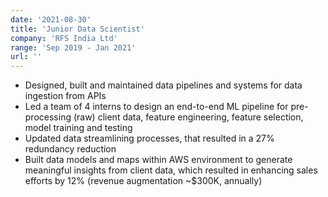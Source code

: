 ```yaml
---
date: '2021-08-30'
title: 'Junior Data Scientist'
company: 'RFS India Ltd'
range: 'Sep 2019 - Jan 2021'
url: ''
---
```


- Designed, built and maintained data pipelines and systems for data ingestion from APIs
- Led a team of 4 interns to design an end-to-end ML pipeline for pre-processing (raw) client data, feature
engineering, feature selection, model training and testing
- Updated data streamlining processes, that resulted in a 27% redundancy reduction
- Built data models and maps within AWS environment to generate meaningful insights from client data, which
resulted in enhancing sales efforts by 12% (revenue augmentation ~$300K, annually)